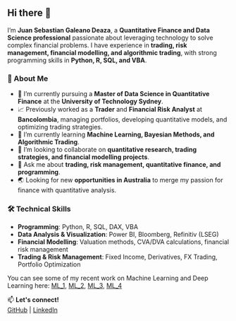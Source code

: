 ## Hi there 👋

I’m **Juan Sebastian Galeano Deaza**, a **Quantitative Finance and Data Science professional** passionate about leveraging technology to solve complex financial problems. I have experience in **trading, risk management, financial modelling, and algorithmic trading**, with strong programming skills in **Python, R, SQL, and VBA**.

### 🚀 About Me
- 🔭 I’m currently pursuing a **Master of Data Science in Quantitative Finance** at the **University of Technology Sydney**.
- 📈 Previously worked as a **Trader** and **Financial Risk Analyst** at **Bancolombia**, managing portfolios, developing quantitative models, and optimizing trading strategies.
- 🌱 I’m currently learning **Machine Learning, Bayesian Methods, and Algorithmic Trading**.
- 👯 I’m looking to collaborate on **quantitative research, trading strategies, and financial modelling projects**.
- 💬 Ask me about **trading, risk management, quantitative finance, and programming**.
- 🌏 Looking for new **opportunities in Australia** to merge my passion for finance with quantitative analysis.
  
### 🛠 Technical Skills
- **Programming**: Python, R, SQL, DAX, VBA
- **Data Analysis & Visualization**: Power BI, Bloomberg, Refinitiv (LSEG)
- **Financial Modelling**: Valuation methods, CVA/DVA calculations, financial risk management
- **Trading & Risk Management**: Fixed Income, Derivatives, FX Trading, Portfolio Optimization

You can see some of my recent work on Machine Learning and Deep Learning here: [ML_1](https://quantgang.github.io/MachineLearning_P1/), [ML_2](https://quantgang.github.io/MachineLearning_P2/), [ML_3](https://quantgang.github.io/MachineLearning_P3/), [ML_4](https://quantgang.github.io/MachineLearning_P4/)  

📫 **Let's connect!**  
[GitHub](https://github.com/QuantGang) | [LinkedIn](https://linkedin.com/in/juan-sebastian-galeano-d)  

